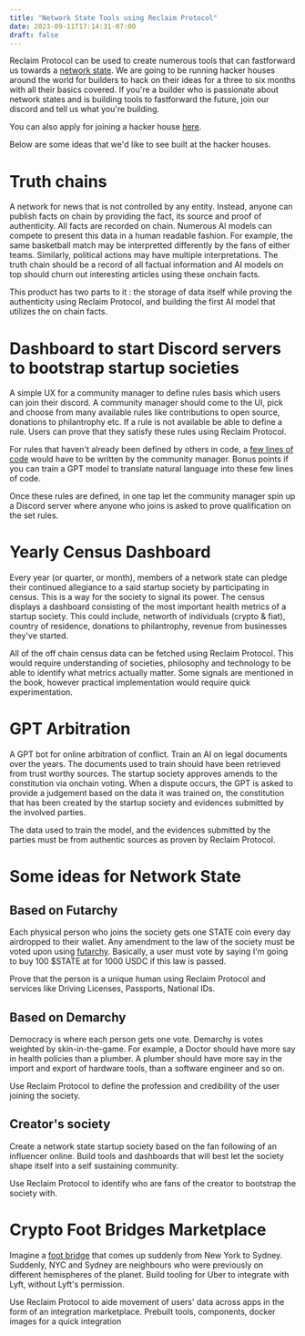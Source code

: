```yaml
---
title: "Network State Tools using Reclaim Protocol"
date: 2023-09-11T17:14:31-07:00
draft: false
---
```


Reclaim Protocol can be used to create numerous tools that can fastforward us towards a [network state](https://thenetworkstate.com).
We are going to be running hacker houses around the world for builders to hack on their ideas for a three to six months with all their basics covered. If you're a builder who is passionate about network states and is building tools to fastforward the future, join our discord and tell us what you're building.

You can also apply for joining a hacker house [here]().

Below are some ideas that we'd like to see built at the hacker houses.

# Truth chains
A network for news that is not controlled by any entity. Instead, anyone can publish facts on chain by providing the fact, its source and proof of authenticity. All facts are recorded on chain. Numerous AI models can compete to present this data in a human readable fashion. For example, the same basketball match may be interpretted differently by the fans of either teams. Similarly, political actions may have multiple interpretations. The truth chain should be a record of all factual information and AI models on top should churn out interesting articles using these onchain facts.

This product has two parts to it : the storage of data itself while proving the authenticity using Reclaim Protocol, and building the first AI model that utilizes the on chain facts.

# Dashboard to start Discord servers to bootstrap startup societies
A simple UX for a community manager to define rules basis which users can join their discord. A community manager should come to the UI, pick and choose from many available rules like contributions to open source, donations to philantrophy etc. If a rule is not available be able to define a rule. Users can prove that they satisfy these rules using Reclaim Protocol. 

For rules that haven't already been defined by others in code, a [few lines of code](https://docs.reclaimprotocol.org/providers/http-provider) would have to be written by the community manager. Bonus points if you can train a GPT model to translate natural language into these few lines of code.

Once these rules are defined, in one tap let the community manager spin up a Discord server where anyone who joins is asked to prove qualification on the set rules. 

# Yearly Census Dashboard
Every year (or quarter, or month), members of a network state can pledge their continued allegiance to a said startup society by participating in census. This is a way for the society to signal its power. The census displays a dashboard consisting of the most important health metrics of a startup society. This could include, networth of individuals (crypto & fiat), country of residence, donations to philantrophy, revenue from businesses they've started.

All of the off chain census data can be fetched using Reclaim Protocol. This would require understanding of societies, philosophy and technology to be able to identify what metrics actually matter. Some signals are mentioned in the book, however practical implementation would require quick experimentation.

# GPT Arbitration
A GPT bot for online arbitration of conflict. Train an AI on legal documents over the years. The documents used to train should have been retrieved from trust worthy sources. The startup society approves amends to the constitution via onchain voting. When a dispute occurs, the GPT is asked to provide a judgement based on the data it was trained on, the constitution that has been created by the startup society and evidences submitted by the involved parties.

The data used to train the model, and the evidences submitted by the parties must be from authentic sources as proven by Reclaim Protocol. 

# Some ideas for Network State
## Based on Futarchy
Each physical person who joins the society gets one STATE coin every day airdropped to their wallet. Any amendment to the law of the society must be voted upon using [futarchy](http://mason.gmu.edu/~rhanson/futarchy.html). Basically, a user must vote by saying I'm going to buy 100 $STATE at for 1000 USDC if this law is passed.

Prove that the person is a unique human using Reclaim Protocol and services like Driving Licenses, Passports, National IDs.

## Based on Demarchy
Democracy is where each person gets one vote. Demarchy is votes weighted by skin-in-the-game. For example, a Doctor should have more say in health policies than a plumber. A plumber should have more say in the import and export of hardware tools, than a software engineer and so on.

Use Reclaim Protocol to define the profession and credibility of the user joining the society.

## Creator's society
Create a network state startup society based on the fan following of an influencer online. Build tools and dashboards that will best let the society shape itself into a self sustaining community.

Use Reclaim Protocol to identify who are fans of the creator to bootstrap the society with.

# Crypto Foot Bridges Marketplace
Imagine a [foot bridge](https://thenetworkstate.com/on-network-states#the-digital-map) that comes up suddenly from New York to Sydney. Suddenly, NYC and Sydney are neighbours who were previously on different hemispheres of the planet. Build tooling for Uber to integrate with Lyft, without Lyft's permission.

Use Reclaim Protocol to aide movement of users' data across apps in the form of an integration marketplace. Prebuilt tools, components, docker images for a quick integration

